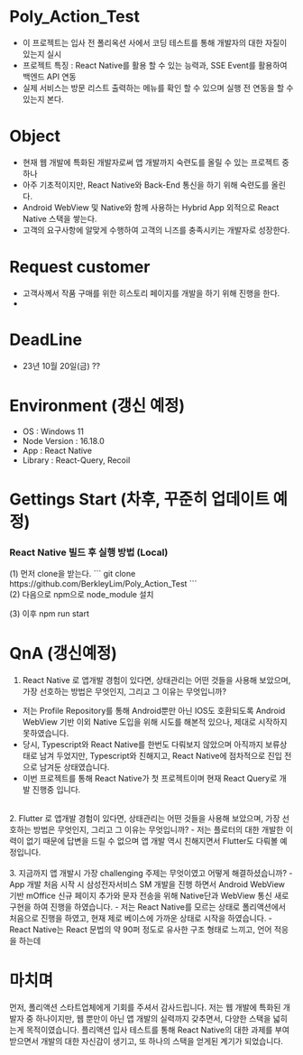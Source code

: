 # Poly_Action_Test
 - 이 프로젝트는 입사 전 폴리옥션 사에서 코딩 테스트를 통해 개발자의 대한 자질이 있는지 실시
 - 프로젝트 특징 : React Native를 활용 할 수 있는 능력과, SSE Event를 활용하여 백엔드 API 연동
 - 실제 서비스는 방문 리스트 출력하는 메뉴를 확인 할 수 있으며 실행 전 연동을 할 수 있는지 본다.

# Object
- 현재 웹 개발에 특화된 개발자로써 앱 개발까지 숙련도를 올릴 수 있는 프로젝트 중 하나
- 아주 기초적이지만, React Native와 Back-End 통신을 하기 위해 숙련도를 올린다.
- Android WebView 및 Native와 함께 사용하는 Hybrid App 외적으로 React Native 스택을 쌓는다.
- 고객의 요구사항에 알맞게 수행하여 고객의 니즈를 충족시키는 개발자로 성장한다.

# Request customer
- 고객사께서 작품 구매를 위한 히스토리 페이지를 개발을 하기 위해 진행을 한다.
- 

# DeadLine
- 23년 10월 20일(금) ??

# Environment (갱신 예정)
- OS : Windows 11
- Node Version : 16.18.0
- App : React Native
- Library : React-Query, Recoil


# Gettings Start (차후, 꾸준히 업데이트 예정) 
<h3>React Native 빌드 후 실행 방법 (Local)</h3>
(1) 먼저 clone을 받는다.
```
git clone https://github.com/BerkleyLim/Poly_Action_Test
```
<br/>
(2) 다음으로 npm으로 node_module 설치

(3) 이후 npm run start

# QnA (갱신예정)
1. React Native 로 앱개발 경험이 있다면, 상태관리는 어떤 것들을 사용해 보았으며, 가장 선호하는 방법은 무엇인지, 그리고 그 이유는 무엇입니까?
- 저는 Profile Repository를 통해 Android뿐만 아닌 IOS도 호환되도록 Android WebView 기반 이외 Native 도입을 위해 시도를 해본적 있으나, 제대로 시작하지 못하였습니다.
- 당시, Typescript와 React Native를 한번도 다뤄보지 않았으며 아직까지 보류상태로 남겨 두었지만, Typescript와 친해지고, React Native에 점차적으로 진입 전으로 남겨둔 상태였습니다.
- 이번 프로젝트를 통해 React Native가 첫 프로젝트이며 현재 React Query로 개발 진행중 입니다. 
<br/>
2. Flutter 로 앱개발 경험이 있다면, 상태관리는 어떤 것들을 사용해 보았으며, 가장 선호하는 방법은 무엇인지, 그리고 그 이유는 무엇입니까?
- 저는 플로터의 대한 개발한 이력이 없기 때문에 답변을 드릴 수 없으며 앱 개발 역시 친해지면서 Flutter도 다뤄볼 예정입니다.
<br/><br/>
3. 지금까지 앱 개발시 가장 challenging 주제는 무엇이였고 어떻게 해결하셨습니까?
- App 개발 처음 시작 시 삼성전자서비스 SM 개발을 진행 하면서 Android WebView 기반 mOffice 신규 페이지 추가와 문자 전송을 위해 Native단과 WebView 통신 새로 구현을 하여 진행을 하였습니다.
- 저는 React Native를 모르는 상태로 폴리액션에서 처음으로 진행을 하였고, 현재 제로 베이스에 가까운 상태로 시작을 하였습니다.
- React Native는 React 문법의 약 90퍼 정도로 유사한 구조 형태로 느끼고, 언어 적응을 하는데  

# 마치며
먼저, 폴리액션 스타트업체에게 기회를 주셔서 감사드립니다.
저는 웹 개발에 특화된 개발자 중 하나이지만, 웹 뿐만이 아닌 앱 개발의 실력까지 갖추면서, 다양한 스택을 넓히는게 목적이였습니다.
플리액션 입사 테스트를 통해 React Native의 대한 과제를 부여 받으면서 개발의 대한 자신감이 생기고, 또 하나의 스택을 얻게된 계기가 되었습니다.
